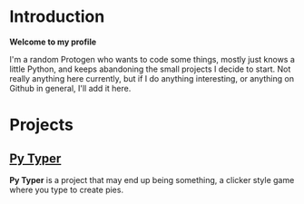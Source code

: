 # Introduction
**Welcome to my profile**

I'm a random Protogen who wants to code some things, mostly just knows a little Python, and keeps abandoning the small projects I decide to start. Not really anything here currently, but if I do anything interesting, or anything on Github in general, I'll add it here.

# Projects
## [Py Typer](https://github.com/V0ru5/Py-Typer)
**Py Typer** is a project that may end up being something, a clicker style game where you type to create pies.
